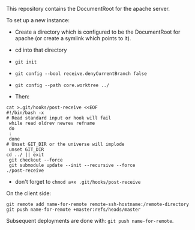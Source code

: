 
This repository contains the DocumentRoot for the apache server.

To set up a new instance:

- Create a directory which is configured to be the DocumentRoot for apache (or create a symlink which points to it).

- cd into that directory

- `git init`

- `git config --bool receive.denyCurrentBranch false`

- `git config --path core.worktree ../`

- Then:
```shell
cat >.git/hooks/post-receive <<EOF
#!/bin/bash -x
# Read standard input or hook will fail
 while read oldrev newrev refname
 do
 :
 done
# Unset GIT_DIR or the universe will implode
 unset GIT_DIR
cd ../ || exit
 git checkout --force
 git submodule update --init --recursive --force
./post-receive
```

- don't forget to `chmod a+x .git/hooks/post-receive`

On the client side:

`git remote add name-for-remote remote-ssh-hostname:/remote-directory`
`git push name-for-remote +master:refs/heads/master`

Subsequent deployments are done with: `git push name-for-remote`.


